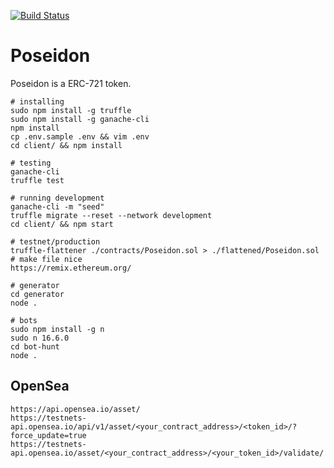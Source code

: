 [![Build Status](https://app.travis-ci.com/amperlabs/poseidon.svg)](https://app.travis-ci.com/github/amperlabs/poseidon)

# Poseidon

Poseidon is a ERC-721 token.

```
# installing
sudo npm install -g truffle
sudo npm install -g ganache-cli
npm install
cp .env.sample .env && vim .env
cd client/ && npm install

# testing
ganache-cli
truffle test

# running development
ganache-cli -m "seed"
truffle migrate --reset --network development
cd client/ && npm start

# testnet/production
truffle-flattener ./contracts/Poseidon.sol > ./flattened/Poseidon.sol
# make file nice
https://remix.ethereum.org/

# generator
cd generator
node .

# bots
sudo npm install -g n
sudo n 16.6.0  
cd bot-hunt
node .
```

## OpenSea

```
https://api.opensea.io/asset/
https://testnets-api.opensea.io/api/v1/asset/<your_contract_address>/<token_id>/?force_update=true
https://testnets-api.opensea.io/asset/<your_contract_address>/<your_token_id>/validate/ 
```
